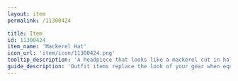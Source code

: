 ```yaml
---
layout: item
permalink: /11300424

title: Item
id: 11300424
item_name: 'Mackerel Hat'
icon_url: 'item/icon/11300424.png'
tooltip_description: 'A headpiece that looks like a mackerel cut in half. Mm, fishy!'
guide_description: 'Outfit items replace the look of your gear when equipped.'
---
```

